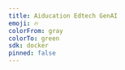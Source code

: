 ```yaml
---
title: Aiducation Edtech GenAI
emoji: 🔥
colorFrom: gray
colorTo: green
sdk: docker
pinned: false
---
```



